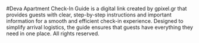 #Deva Apartment Check-In Guide is a digital link created by gpixel.gr that provides guests with clear, step-by-step instructions and important information for a smooth and efficient check-in experience. Designed to simplify arrival logistics, the guide ensures that guests have everything they need in one place. All rights reserved.
